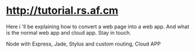 http://tutorial.rs.af.cm
================

Here i 'll be explaining how to convert a web page into a web app. And what is the normal web app and cloud app. Stay in touch.

Node with Express, Jade, Stylus and custom routing, Cloud APP
